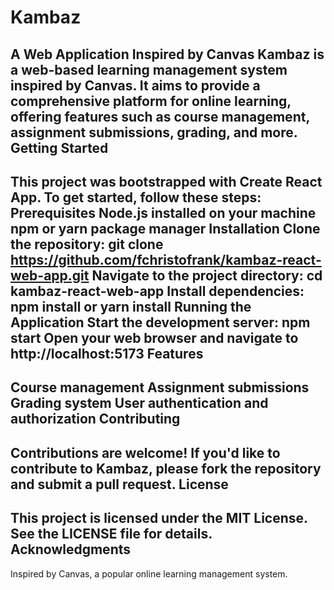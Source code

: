 Kambaz
================
A Web Application Inspired by Canvas
Kambaz is a web-based learning management system inspired by Canvas. It aims to provide a comprehensive platform for online learning, offering features such as course management, assignment submissions, grading, and more.
Getting Started
---------------
This project was bootstrapped with Create React App. To get started, follow these steps:
Prerequisites
Node.js installed on your machine
npm or yarn package manager
Installation
Clone the repository: git clone https://github.com/fchristofrank/kambaz-react-web-app.git
Navigate to the project directory: cd kambaz-react-web-app
Install dependencies: npm install or yarn install
Running the Application
Start the development server: npm start
Open your web browser and navigate to http://localhost:5173
Features
--------
Course management
Assignment submissions
Grading system
User authentication and authorization
Contributing
------------
Contributions are welcome! If you'd like to contribute to Kambaz, please fork the repository and submit a pull request.
License
-------
This project is licensed under the MIT License. See the LICENSE file for details.
Acknowledgments
--------------
Inspired by Canvas, a popular online learning management system.
